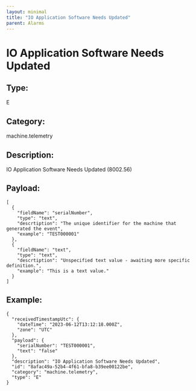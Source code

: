 ```yaml
---
layout: minimal
title: "IO Application Software Needs Updated"
parent: Alarms
---
```


# IO Application Software Needs Updated

## Type:

E

## Category:

machine.telemetry

## Description: 

IO Application Software Needs Updated (8002.56)

## Payload:

```
[
  {
    "fieldName": "serialNumber",
    "type": "text",
    "descrtiption": "The unique identifier for the machine that generated the event",
    "example": "TEST000001"
  },
  {
    "fieldName": "text",
    "type": "text",
    "descrtiption": "Unspecified text value - awaiting more specific definition.",
    "example": "This is a text value."
  }
]
```

## Example:

```
{
  "receivedTimestampUtc": {
    "dateTime": "2023-06-12T13:12:18.000Z",
    "zone": "UTC"
  },
  "payload": {
    "serialNumber": "TEST000001",
    "text": "false"
  },
  "description": "IO Application Software Needs Updated",
  "id": "8afac49a-52b4-4f61-bfa8-b39ee00122be",
  "category": "machine.telemetry",
  "type": "E"
}
```
